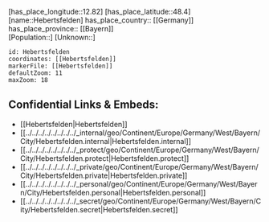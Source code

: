 ﻿---
location: [48.4,12.82] 
mapzoom: [7,12] 
mapmarker: city 
type: City
tags:
- geo/City


SpocWebEntityId: 30823
isDeleted: false
confidential: public

---
[has_place_longitude::12.82] 
[has_place_latitude::48.4] 
[name::Hebertsfelden] 
has_place_country:: [[Germany]]  
has_place_province:: [[Bayern]]  
[Population::] 
[Unknown::] 


```leaflet
id: Hebertsfelden
coordinates: [[Hebertsfelden]] 
markerFile: [[Hebertsfelden]] 
defaultZoom: 11 
maxZoom: 18
```


## Confidential Links & Embeds: 
- [[Hebertsfelden|Hebertsfelden]]  
- [[../../../../../../../../_internal/geo/Continent/Europe/Germany/West/Bayern/City/Hebertsfelden.internal|Hebertsfelden.internal]] 
- [[../../../../../../../../_protect/geo/Continent/Europe/Germany/West/Bayern/City/Hebertsfelden.protect|Hebertsfelden.protect]] 
- [[../../../../../../../../_private/geo/Continent/Europe/Germany/West/Bayern/City/Hebertsfelden.private|Hebertsfelden.private]] 
- [[../../../../../../../../_personal/geo/Continent/Europe/Germany/West/Bayern/City/Hebertsfelden.personal|Hebertsfelden.personal]] 
- [[../../../../../../../../_secret/geo/Continent/Europe/Germany/West/Bayern/City/Hebertsfelden.secret|Hebertsfelden.secret]] 
